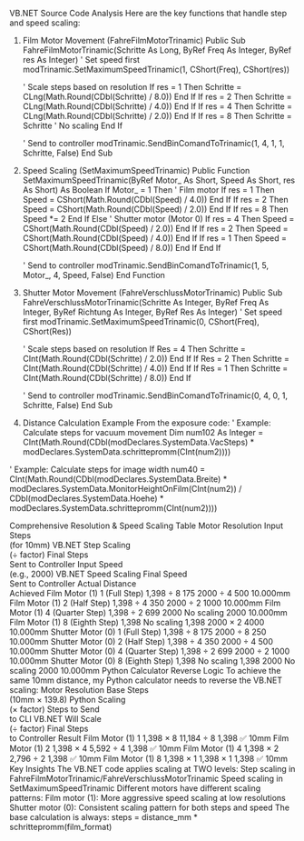 VB.NET Source Code Analysis
Here are the key functions that handle step and speed scaling:
1. Film Motor Movement (FahreFilmMotorTrinamic)
Public Sub FahreFilmMotorTrinamic(Schritte As Long, ByRef Freq As Integer, ByRef res As Integer)
    ' Set speed first
    modTrinamic.SetMaximumSpeedTrinamic(1, CShort(Freq), CShort(res))
    
    ' Scale steps based on resolution
    If res = 1 Then
        Schritte = CLng(Math.Round(CDbl(Schritte) / 8.0))
    End If
    If res = 2 Then
        Schritte = CLng(Math.Round(CDbl(Schritte) / 4.0))
    End If
    If res = 4 Then
        Schritte = CLng(Math.Round(CDbl(Schritte) / 2.0))
    End If
    If res = 8 Then
        Schritte = Schritte  ' No scaling
    End If
    
    ' Send to controller
    modTrinamic.SendBinComandToTrinamic(1, 4, 1, 1, Schritte, False)
End Sub
2. Speed Scaling (SetMaximumSpeedTrinamic)
Public Function SetMaximumSpeedTrinamic(ByRef Motor_ As Short, Speed As Short, res As Short) As Boolean
    If Motor_ = 1 Then  ' Film motor
        If res = 1 Then
            Speed = CShort(Math.Round(CDbl(Speed) / 4.0))
        End If
        If res = 2 Then
            Speed = CShort(Math.Round(CDbl(Speed) / 2.0))
        End If
        If res = 8 Then
            Speed *= 2
        End If
    Else  ' Shutter motor (Motor 0)
        If res = 4 Then
            Speed = CShort(Math.Round(CDbl(Speed) / 2.0))
        End If
        If res = 2 Then
            Speed = CShort(Math.Round(CDbl(Speed) / 4.0))
        End If
        If res = 1 Then
            Speed = CShort(Math.Round(CDbl(Speed) / 8.0))
        End If
    End If
    
    ' Send to controller
    modTrinamic.SendBinComandToTrinamic(1, 5, Motor_, 4, Speed, False)
End Function
3. Shutter Motor Movement (FahreVerschlussMotorTrinamic)
Public Sub FahreVerschlussMotorTrinamic(Schritte As Integer, ByRef Freq As Integer, ByRef Richtung As Integer, ByRef Res As Integer)
    ' Set speed first
    modTrinamic.SetMaximumSpeedTrinamic(0, CShort(Freq), CShort(Res))
    
    ' Scale steps based on resolution
    If Res = 4 Then
        Schritte = CInt(Math.Round(CDbl(Schritte) / 2.0))
    End If
    If Res = 2 Then
        Schritte = CInt(Math.Round(CDbl(Schritte) / 4.0))
    End If
    If Res = 1 Then
        Schritte = CInt(Math.Round(CDbl(Schritte) / 8.0))
    End If
    
    ' Send to controller
    modTrinamic.SendBinComandToTrinamic(0, 4, 0, 1, Schritte, False)
End Sub
4. Distance Calculation Example
From the exposure code:
' Example: Calculate steps for vacuum movement
Dim num102 As Integer = CInt(Math.Round(CDbl(modDeclares.SystemData.VacSteps) * modDeclares.SystemData.schrittepromm(CInt(num2))))

' Example: Calculate steps for image width 
num40 = CInt(Math.Round(CDbl(modDeclares.SystemData.Breite) * modDeclares.SystemData.MonitorHeightOnFilm(CInt(num2)) / CDbl(modDeclares.SystemData.Hoehe) * modDeclares.SystemData.schrittepromm(CInt(num2))))

Comprehensive Resolution & Speed Scaling Table
Motor	Resolution	Input Steps<br/>(for 10mm)	VB.NET Step Scaling<br/>(÷ factor)	Final Steps<br/>Sent to Controller	Input Speed<br/>(e.g., 2000)	VB.NET Speed Scaling	Final Speed<br/>Sent to Controller	Actual Distance<br/>Achieved
Film Motor (1)	1 (Full Step)	1,398	÷ 8	175	2000	÷ 4	500	10.000mm
Film Motor (1)	2 (Half Step)	1,398	÷ 4	350	2000	÷ 2	1000	10.000mm
Film Motor (1)	4 (Quarter Step)	1,398	÷ 2	699	2000	No scaling	2000	10.000mm
Film Motor (1)	8 (Eighth Step)	1,398	No scaling	1,398	2000	× 2	4000	10.000mm
Shutter Motor (0)	1 (Full Step)	1,398	÷ 8	175	2000	÷ 8	250	10.000mm
Shutter Motor (0)	2 (Half Step)	1,398	÷ 4	350	2000	÷ 4	500	10.000mm
Shutter Motor (0)	4 (Quarter Step)	1,398	÷ 2	699	2000	÷ 2	1000	10.000mm
Shutter Motor (0)	8 (Eighth Step)	1,398	No scaling	1,398	2000	No scaling	2000	10.000mm
Python Calculator Reverse Logic
To achieve the same 10mm distance, my Python calculator needs to reverse the VB.NET scaling:
Motor	Resolution	Base Steps<br/>(10mm × 139.8)	Python Scaling<br/>(× factor)	Steps to Send<br/>to CLI	VB.NET Will Scale<br/>(÷ factor)	Final Steps<br/>to Controller	Result
Film Motor (1)	1	1,398	× 8	11,184	÷ 8	1,398	✅ 10mm
Film Motor (1)	2	1,398	× 4	5,592	÷ 4	1,398	✅ 10mm
Film Motor (1)	4	1,398	× 2	2,796	÷ 2	1,398	✅ 10mm
Film Motor (1)	8	1,398	× 1	1,398	× 1	1,398	✅ 10mm
Key Insights
The VB.NET code applies scaling at TWO levels:
Step scaling in FahreFilmMotorTrinamic/FahreVerschlussMotorTrinamic
Speed scaling in SetMaximumSpeedTrinamic
Different motors have different scaling patterns:
Film motor (1): More aggressive speed scaling at low resolutions
Shutter motor (0): Consistent scaling pattern for both steps and speed
The base calculation is always:
   steps = distance_mm * schrittepromm(film_format)